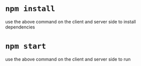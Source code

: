 # `npm install`
use the above command on the client and server side to install dependencies

# `npm start` 

use the above command on the client and server side to run

